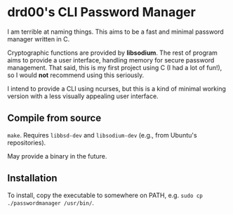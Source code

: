 # drd00's CLI Password Manager
I am terrible at naming things. This aims to be a fast and minimal password manager written in C.

Cryptographic functions are provided by **libsodium**. The rest of program aims to provide a user interface, handling memory for secure password management.
That said, this is my first project using C (I had a lot of fun!), so I would **not** recommend using this seriously.

I intend to provide a CLI using ncurses, but this is a kind of minimal working version with a less visually appealing user interface.

## Compile from source
`make`. Requires `libbsd-dev` and `libsodium-dev` (e.g., from Ubuntu's repositories). 

May provide a binary in the future.

## Installation
To install, copy the executable to somewhere on PATH, e.g. `sudo cp ./passwordmanager /usr/bin/`.
